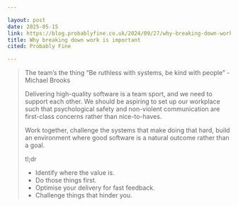 ```yaml
---

layout: post
date: 2025-05-15
link: https://blog.probablyfine.co.uk/2024/09/27/why-breaking-down-work-is-important.html
title: Why breaking down work is important
cited: Probably Fine

---
```


> The team’s the thing
> “Be ruthless with systems, be kind with people” - Michael Brooks
> 
> Delivering high-quality software is a team sport, and we need to support each other. We should be aspiring to set up our workplace such that psychological safety and non-violent communication are first-class concerns rather than nice-to-haves.
> 
> Work together, challenge the systems that make doing that hard, build an environment where good software is a natural outcome rather than a goal.
> 
> tl;dr
> - Identify where the value is.
> - Do those things first.
> - Optimise your delivery for fast feedback.
> - Challenge things that hinder you.
